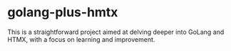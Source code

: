 # golang-plus-hmtx
This is a straightforward project aimed at delving deeper into GoLang and HTMX, with a focus on learning and improvement.
